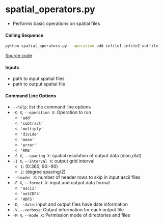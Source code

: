 spatial_operators.py
====================

- Performs basic operations on spatial files

#### Calling Sequence
```bash
python spatial_operators.py --operation add infile1 infile2 outfile
```
[Source code](https://github.com/tsutterley/model-harmonics/blob/main/scripts/spatial_operators.py)

#### Inputs
- path to input spatial files
- path to output spatial file

#### Command Line Options
- `--help`: list the command line options
- `-O X`, `--operation X`: Operation to run
    * `'add'`
    * `'subtract'`
    * `'multiply'`
    * `'divide'`
    * `'mean'`
    * `'error'`
    * `'RMS'`
- `-S X`, `--spacing X`: spatial resolution of output data (dlon,dlat)
- `-I X`, `--interval X`: output grid interval
    * `1`: (0:360, 90:-90)
    * `2`: (degree spacing/2)
- `--header X`: number of header rows to skip in input ascii files
- `-F X`, `--format X`: input and output data format
    * `'ascii'`
    * `'netCDF4'`
    * `'HDF5'`
- `-D`, `--date`: input and output files have date information
- `-V`, `--verbose`: Output information for each output file
- `-M X`, `--mode X`: Permission mode of directories and files
